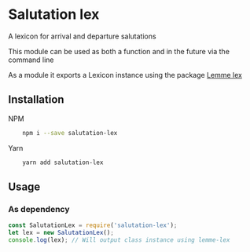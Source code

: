 # Salutation lex
A lexicon for arrival and departure salutations

This module can be used as both a function and in the future via the command line

As a module it exports a Lexicon instance using the package [Lemme lex](https://www.npmjs.com/package/lemme-lex)

## Installation

NPM
```bash
    npm i --save salutation-lex
```

Yarn
```bash
    yarn add salutation-lex
```

## Usage

### As dependency
```js
const SalutationLex = require('salutation-lex');
let lex = new SalutationLex();
console.log(lex); // Will output class instance using lemme-lex
```
